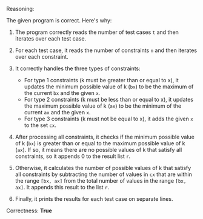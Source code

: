 Reasoning:

The given program is correct. Here's why:

1.  The program correctly reads the number of test cases `t` and then iterates over each test case.
2.  For each test case, it reads the number of constraints `n` and then iterates over each constraint.
3.  It correctly handles the three types of constraints:

    *   For type 1 constraints (k must be greater than or equal to x), it updates the minimum possible value of k (`bx`) to be the maximum of the current `bx` and the given `x`.
    *   For type 2 constraints (k must be less than or equal to x), it updates the maximum possible value of k (`ax`) to be the minimum of the current `ax` and the given `x`.
    *   For type 3 constraints (k must not be equal to x), it adds the given `x` to the set `cx`.
4.  After processing all constraints, it checks if the minimum possible value of k (`bx`) is greater than or equal to the maximum possible value of k (`ax`). If so, it means there are no possible values of k that satisfy all constraints, so it appends 0 to the result list `r`.
5.  Otherwise, it calculates the number of possible values of k that satisfy all constraints by subtracting the number of values in `cx` that are within the range `[bx, ax]` from the total number of values in the range `[bx, ax]`. It appends this result to the list `r`.
6.  Finally, it prints the results for each test case on separate lines.

Correctness: **True**